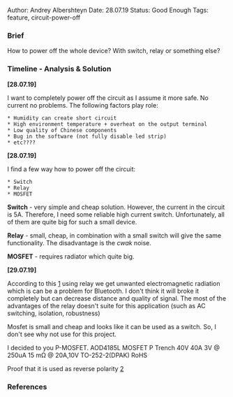 Author: Andrey Albershteyn
Date: 28.07.19
Status: Good Enough
Tags: feature, circuit-power-off

### Brief 

How to power off the whole device? With switch, relay or something else?

### Timeline - Analysis & Solution

**[28.07.19]**

I want to completely power off the circuit as I assume it more safe. No current
no problems. The following factors play role:

    * Humidity can create short circuit
    * High environment temperature + overheat on the output terminal
    * Low quality of Chinese components
    * Bug in the software (not fully disable led strip)
    * etc????

**[28.07.19]**

I find a few way how to power off the circuit:

    * Switch
    * Relay
    * MOSFET

**Switch** - very simple and cheap solution. However, the current in the circuit
is 5A. Therefore, I need some reliable high current switch. Unfortunately, all
of them are quite big for such a small device.

**Relay** - small, cheap, in combination with a small switch will give the same
functionality. The disadvantage is the *cwak* noise.

**MOSFET** - requires radiator which quite big.

**[29.07.19]**

According to this [1] using relay we get unwanted electromagnetic radiation
which is can be a problem for Bluetooth. I don't think it will broke it
completely but can decrease distance and quality of signal. The most of the
advantages of the relay doesn't suite for this application (such as AC
switching, isolation, robustness)

Mosfet is small and cheap and looks like it can be used as a switch. So, I don't
see why not use for this project.

I decided to you P-MOSFET. AOD4185L MOSFET P Trench 40V 40A 3V @ 250uA 15 mΩ @
20A,10V TO-252-2(DPAK) RoHS

Proof that it is used as reverse polarity [2]

### References

[1]: https://electronics.stackexchange.com/questions/10092/relay-vs-transistor
[2]: https://electronics.stackexchange.com/questions/61692/reverse-polarity-protection
